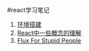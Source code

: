 #react学习笔记

1. [环境搭建](https://github.com/gsliu100/learn-react/tree/master/%E7%8E%AF%E5%A2%83%E6%90%AD%E5%BB%BA)
2. [React中一些概念的理解](https://github.com/gsliu100/learn-react/tree/master/React%E4%B8%AD%E4%B8%80%E4%BA%9B%E6%A6%82%E5%BF%B5%E7%9A%84%E7%90%86%E8%A7%A3)
3. [Flux For Stupid People](https://github.com/gsliu100/learn-react/tree/master/Flux)
